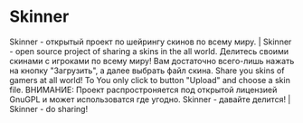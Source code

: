 # Skinner
Skinner - открытый проект по шейрингу скинов по всему миру. | Skinner - open source project of sharing a skins in the all world.
Делитесь своими скинами с игроками по всему миру! Вам достаточно всего-лишь нажать на кнопку "Загрузить", а далее выбрать файл скина.
Share you skins of gamers at all world! To You only click to button "Upload" and choose a skin file.
ВНИМАНИЕ: Проект распростроняется под открытой лицензией GnuGPL и может использоватся где угодно.
Skinner - давайте делится! | Skinner - do sharing!
